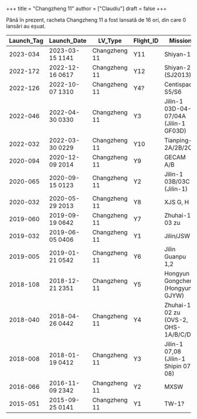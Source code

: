 +++
title = "Changzheng 11"
author = ["Claudiu"]
draft = false
+++

Până în prezent, racheta Changzheng 11 a fost lansată de 16 ori, din care 0 lansări au eșuat.

| Launch_Tag | Launch_Date     | LV_Type       | Flight_ID | Mission                               | Launch_Site | Country | Outcome |
|------------|-----------------|---------------|-----------|---------------------------------------|-------------|---------|---------|
| 2023-034   | 2023-03-15 1141 | Changzheng 11 | Y11       | Shiyan-19                             | JQ LC43/95A | CN      | S       |
| 2022-172   | 2022-12-16 0617 | Changzheng 11 | Y12       | Shiyan-21 (SJ2013)                    | XSC LC4     | CN      | S       |
| 2022-126   | 2022-10-07 1310 | Changzheng 11 | Y4?       | Centispace S5/S6                      | HHAI LP4    | CN      | S       |
| 2022-046   | 2022-04-30 0330 | Changzheng 11 | Y3        | Jilin-1 03D-04-07/04A (Jilin-1 GF03D) | HHAI LP3    | CN      | S       |
| 2022-032   | 2022-03-30 0229 | Changzheng 11 | Y10       | Tianping-2A/2B/2C                     | JQ LC43/95  | CN      | S       |
| 2020-094   | 2020-12-09 2014 | Changzheng 11 | Y9        | GECAM A/B                             | XSC LC4     | CN      | S       |
| 2020-065   | 2020-09-15 0123 | Changzheng 11 | Y2        | Jilin-1 03B/03C (Jilin-1)             | HHAI LP2    | CN      | S       |
| 2020-032   | 2020-05-29 2013 | Changzheng 11 | Y8        | XJS G, H                              | XSC LC4     | CN      | S       |
| 2019-060   | 2019-09-19 0642 | Changzheng 11 | Y7        | Zhuhai-1 03 zu                        | JQ LC43/95  | CN      | S       |
| 2019-032   | 2019-06-05 0406 | Changzheng 11 | Y1        | Jilin/JSW                             | HHAI LP1    | CN      | S       |
| 2019-005   | 2019-01-21 0542 | Changzheng 11 | Y6        | Jilin Guanpu 1,2                      | JQ LC43/95  | CN      | S       |
| 2018-108   | 2018-12-21 2351 | Changzheng 11 | Y5        | Hongyun Gongcheng (Hongyun GJYW)      | JQ LC43/95  | CN      | S       |
| 2018-040   | 2018-04-26 0442 | Changzheng 11 | Y4        | Zhuhai-1 02 zu (OVS-2, OHS-1A/B/C/D)  | JQ LC43/95  | CN      | S       |
| 2018-008   | 2018-01-19 0412 | Changzheng 11 | Y3        | Jilin-1 07,08 (Jilin-1 Shipin 07-08)  | JQ LC43/95  | CN      | S       |
| 2016-066   | 2016-11-09 2342 | Changzheng 11 | Y2        | MXSW                                  | JQ LC43/95  | CN      | S       |
| 2015-051   | 2015-09-25 0141 | Changzheng 11 | Y1        | TW-1?                                 | JQ LC43/95  | CN      | S       |
